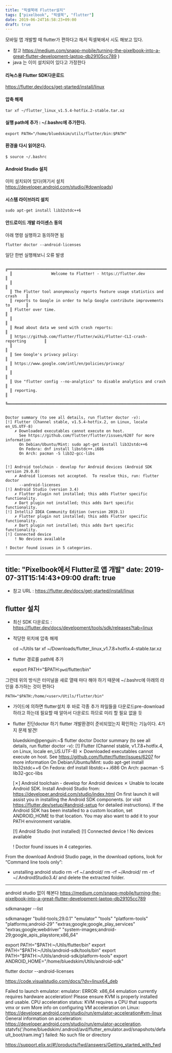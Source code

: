 ```yaml
---
title: "픽셀북에 Flutter설치"
tags: ["pixelbook", "픽셀북", "flutter"]
date: 2019-06-24T16:58:23+09:00
draft: true
---
```


모바일 앱 개발할 때 flutter가 편하다고 해서 픽셀북에서 시도 해보고 있다.

* 참고 https://medium.com/snapp-mobile/turning-the-pixelbook-into-a-great-flutter-development-laptop-db29105cc789 ) 
* java 는 이미 설치되어 있다고 가정한다

#### 리눅스용 Flutter SDK다운로드

https://flutter.dev/docs/get-started/install/linux

#### 압축 해제

	tar xf ~/flutter_linux_v1.5.4-hotfix.2-stable.tar.xz

#### 실행 path에 추가 : ~/.bashrc에 추가한다.
	
	export PATH="/home/bluedskim/utils/flutter/bin:$PATH"
	
#### 환경을 다시 읽어온다.

	$ source ~/.bashrc
	
#### Android Studio 설치

이미 설치되어 있다(여기서 설치 https://developer.android.com/studio/#downloads)	

#### 시스템 라이브러리 설치
	
	sudo apt-get install lib32stdc++6
	
#### 안드로이드 개발 라이센스 동의

아래 명령 실행하고 동의하면 됨
	
	flutter doctor --android-licenses


일단 한번 실행해보니 오류 발생

	  ╔════════════════════════════════════════════════════════════════════════════╗
	  ║                 Welcome to Flutter! - https://flutter.dev                  ║
	  ║                                                                            ║
	  ║ The Flutter tool anonymously reports feature usage statistics and crash    ║
	  ║ reports to Google in order to help Google contribute improvements to       ║
	  ║ Flutter over time.                                                         ║
	  ║                                                                            ║
	  ║ Read about data we send with crash reports:                                ║
	  ║ https://github.com/flutter/flutter/wiki/Flutter-CLI-crash-reporting        ║
	  ║                                                                            ║
	  ║ See Google's privacy policy:                                               ║
	  ║ https://www.google.com/intl/en/policies/privacy/                           ║
	  ║                                                                            ║
	  ║ Use "flutter config --no-analytics" to disable analytics and crash         ║
	  ║ reporting.                                                                 ║
	  ╚════════════════════════════════════════════════════════════════════════════╝


	Doctor summary (to see all details, run flutter doctor -v):
	[!] Flutter (Channel stable, v1.5.4-hotfix.2, on Linux, locale en_US.UTF-8)
		✗ Downloaded executables cannot execute on host.
		  See https://github.com/flutter/flutter/issues/6207 for more information
		  On Debian/Ubuntu/Mint: sudo apt-get install lib32stdc++6
		  On Fedora: dnf install libstdc++.i686
		  On Arch: pacman -S lib32-gcc-libs

	 
	[!] Android toolchain - develop for Android devices (Android SDK version 29.0.0)
		✗ Android licenses not accepted.  To resolve this, run: flutter doctor
		  --android-licenses
	[!] Android Studio (version 3.4)
		✗ Flutter plugin not installed; this adds Flutter specific functionality.
		✗ Dart plugin not installed; this adds Dart specific functionality.
	[!] IntelliJ IDEA Community Edition (version 2019.1)
		✗ Flutter plugin not installed; this adds Flutter specific functionality.
		✗ Dart plugin not installed; this adds Dart specific functionality.
	[!] Connected device
		! No devices available

	! Doctor found issues in 5 categories.
	
	
	
---
title: "Pixelbook에서 Flutter로 앱 개발"
date: 2019-07-31T15:14:43+09:00
draft: true
---

* 참고 URL : https://flutter.dev/docs/get-started/install/linux

## flutter 설치

* 최신 SDK 다운로드  : https://flutter.dev/docs/development/tools/sdk/releases?tab=linux
* 적당한 위치에 압축 해제

	cd ~/Utils
	tar xf ~/Downloads/flutter_linux_v1.7.8+hotfix.4-stable.tar.xz
	
* flutter 경로를 path에 추가	

	export PATH="$PATH:`pwd`/flutter/bin"

그런데 위의 방식은 터미널을 새로 열때 마다 해야 하기 때문에 ~/.bashrc에 아래의 라인을 추가하는 것이 편하다

	PATH="$PATH:/home/<user>/Utils/flutter/bin"

* 가이드에 의하면 flutter설치 후 바로 각종 추가 파일들을 다운로드pre-download 하라고 하는데 필요할 때 알아서 다운로드 하므로 미리 할 필요 없을 듯

* flutter 진단doctor 하기
flutter 개발환경이 준비되었는지 확인하는 기능이다. 4가지 문제 발견!

	bluedskim@penguin:~$  flutter doctor
	Doctor summary (to see all details, run flutter doctor -v):
	[!] Flutter (Channel stable, v1.7.8+hotfix.4, on Linux, locale en_US.UTF-8)
		✗ Downloaded executables cannot execute on host.
		  See https://github.com/flutter/flutter/issues/6207 for more information
		  On Debian/Ubuntu/Mint: sudo apt-get install lib32stdc++6
		  On Fedora: dnf install libstdc++.i686
		  On Arch: pacman -S lib32-gcc-libs

	[✗] Android toolchain - develop for Android devices
		✗ Unable to locate Android SDK.
		  Install Android Studio from: https://developer.android.com/studio/index.html
		  On first launch it will assist you in installing the Android SDK components.
		  (or visit https://flutter.dev/setup/#android-setup for detailed instructions).
		  If the Android SDK has been installed to a custom location, set ANDROID_HOME to that location.
		  You may also want to add it to your PATH environment variable.

	[!] Android Studio (not installed)
	[!] Connected device
		! No devices available

	! Doctor found issues in 4 categories.

From the download Android Studio page, in the download options, look for “Command line tools only”: 

* unstalling android studio
rm -rf ~/.android/
rm -rf ~/Android/
rm -rf ~/.AndroidStudio3.4/
and delete the extracted folder.

--------------------------------

android studio 없이  해본다 https://medium.com/snapp-mobile/turning-the-pixelbook-into-a-great-flutter-development-laptop-db29105cc789

sdkmanager --list

sdkmanager "build-tools;29.0.1" "emulator" "tools" "platform-tools" "platforms;android-29" "extras;google;google_play_services" "extras;google;webdriver" "system-images;android-29;google_apis_playstore;x86_64"

export PATH="$PATH:~/Utils/flutter/bin"
export PATH="$PATH:~/Utils/android-sdk/tools/bin"
export PATH="$PATH:~/Utils/android-sdk/platform-tools"
export ANDROID_HOME="/home/bluedskim/Utils/android-sdk"

flutter doctor --android-licenses

https://code.visualstudio.com/docs/?dv=linux64_deb

Failed to launch emulator: emulator: ERROR: x86_64 emulation currently requires hardware acceleration!
Please ensure KVM is properly installed and usable.
CPU acceleration status: KVM requires a CPU that supports vmx or svm
More info on configuring VM acceleration on Linux:
https://developer.android.com/studio/run/emulator-acceleration#vm-linux
General information on acceleration: https://developer.android.com/studio/run/emulator-acceleration.
statvfs('/home/bluedskim/.android/avd/flutter_emulator.avd/snapshots/default_boot/ram.img') failed: No such file or directory


https://support.elix.sr/#!/products/fwd/answers/Getting_started_with_fwd
	
